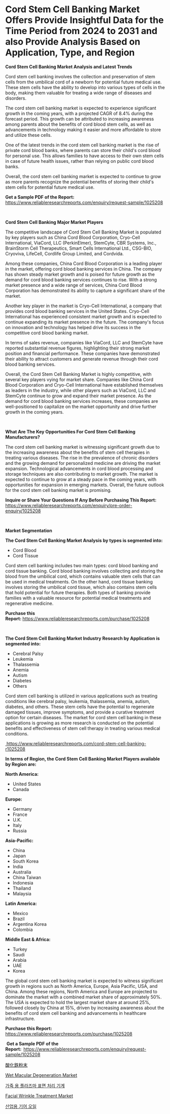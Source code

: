 <p><h1>Cord Stem Cell Banking Market Offers Provide Insightful Data for the Time Period from 2024 to 2031 and also Provide Analysis Based on Application, Type, and Region</h1></p><p><strong>Cord Stem Cell Banking Market Analysis and Latest Trends</strong></p>
<p><p>Cord stem cell banking involves the collection and preservation of stem cells from the umbilical cord of a newborn for potential future medical use. These stem cells have the ability to develop into various types of cells in the body, making them valuable for treating a wide range of diseases and disorders.</p><p>The cord stem cell banking market is expected to experience significant growth in the coming years, with a projected CAGR of 8.4% during the forecast period. This growth can be attributed to increasing awareness among parents about the benefits of cord blood stem cells, as well as advancements in technology making it easier and more affordable to store and utilize these cells.</p><p>One of the latest trends in the cord stem cell banking market is the rise of private cord blood banks, where parents can store their child's cord blood for personal use. This allows families to have access to their own stem cells in case of future health issues, rather than relying on public cord blood banks.</p><p>Overall, the cord stem cell banking market is expected to continue to grow as more parents recognize the potential benefits of storing their child's stem cells for potential future medical use.</p></p>
<p><strong>Get a Sample PDF of the Report:&nbsp;</strong> <a href="https://www.reliableresearchreports.com/enquiry/request-sample/1025208">https://www.reliableresearchreports.com/enquiry/request-sample/1025208</a></p>
<p>&nbsp;</p>
<p><strong>Cord Stem Cell Banking Major Market Players</strong></p>
<p><p>The competitive landscape of Cord Stem Cell Banking Market is populated by key players such as China Cord Blood Corporation, Cryo-Cell International, ViaCord, LLC (PerkinElmer), StemCyte, CBR Systems, Inc., BrainStorm Cell Therapeutics, Smart Cells International Ltd., CSG-BIO, Cryoviva, LifeCell, Cordlife Group Limited, and Cordvida.</p><p>Among these companies, China Cord Blood Corporation is a leading player in the market, offering cord blood banking services in China. The company has shown steady market growth and is poised for future growth as the demand for cord blood banking services continues to rise. With a strong market presence and a wide range of services, China Cord Blood Corporation has demonstrated its ability to capture a significant share of the market.</p><p>Another key player in the market is Cryo-Cell International, a company that provides cord blood banking services in the United States. Cryo-Cell International has experienced consistent market growth and is expected to continue expanding its market presence in the future. The company's focus on innovation and technology has helped drive its success in the competitive cord blood banking market.</p><p>In terms of sales revenue, companies like ViaCord, LLC and StemCyte have reported substantial revenue figures, highlighting their strong market position and financial performance. These companies have demonstrated their ability to attract customers and generate revenue through their cord blood banking services.</p><p>Overall, the Cord Stem Cell Banking Market is highly competitive, with several key players vying for market share. Companies like China Cord Blood Corporation and Cryo-Cell International have established themselves as leaders in the industry, while other players such as ViaCord, LLC and StemCyte continue to grow and expand their market presence. As the demand for cord blood banking services increases, these companies are well-positioned to capitalize on the market opportunity and drive further growth in the coming years.</p></p>
<p>&nbsp;</p>
<p><strong>What Are The Key Opportunities For Cord Stem Cell Banking Manufacturers?</strong></p>
<p><p>The cord stem cell banking market is witnessing significant growth due to the increasing awareness about the benefits of stem cell therapies in treating various diseases. The rise in the prevalence of chronic disorders and the growing demand for personalized medicine are driving the market expansion. Technological advancements in cord blood processing and storage techniques are also contributing to market growth. The market is expected to continue to grow at a steady pace in the coming years, with opportunities for expansion in emerging markets. Overall, the future outlook for the cord stem cell banking market is promising.</p></p>
<p><strong>Inquire or Share Your Questions If Any Before Purchasing This Report:</strong> <a href="https://www.reliableresearchreports.com/enquiry/pre-order-enquiry/1025208">https://www.reliableresearchreports.com/enquiry/pre-order-enquiry/1025208</a></p>
<p>&nbsp;</p>
<p><strong>Market Segmentation</strong></p>
<p><strong>The Cord Stem Cell Banking Market Analysis by types is segmented into:</strong></p>
<p><ul><li>Cord Blood</li><li>Cord Tissue</li></ul></p>
<p><p>Cord stem cell banking includes two main types: cord blood banking and cord tissue banking. Cord blood banking involves collecting and storing the blood from the umbilical cord, which contains valuable stem cells that can be used in medical treatments. On the other hand, cord tissue banking involves storing the umbilical cord tissue, which also contains stem cells that hold potential for future therapies. Both types of banking provide families with a valuable resource for potential medical treatments and regenerative medicine.</p></p>
<p><strong>Purchase this Report:&nbsp;</strong><a href="https://www.reliableresearchreports.com/purchase/1025208">https://www.reliableresearchreports.com/purchase/1025208</a></p>
<p>&nbsp;</p>
<p><strong>The Cord Stem Cell Banking Market Industry Research by Application is segmented into:</strong></p>
<p><ul><li>Cerebral Palsy</li><li>Leukemia</li><li>Thalassemia</li><li>Anemia</li><li>Autism</li><li>Diabetes</li><li>Others</li></ul></p>
<p><p>Cord stem cell banking is utilized in various applications such as treating conditions like cerebral palsy, leukemia, thalassemia, anemia, autism, diabetes, and others. These stem cells have the potential to regenerate damaged tissues, improve symptoms, and provide a curative treatment option for certain diseases. The market for cord stem cell banking in these applications is growing as more research is conducted on the potential benefits and effectiveness of stem cell therapy in treating various medical conditions.</p></p>
<p><a href="https://www.reliableresearchreports.com/cord-stem-cell-banking-r1025208">&nbsp;https://www.reliableresearchreports.com/cord-stem-cell-banking-r1025208</a></p>
<p><strong>In terms of Region, the Cord Stem Cell Banking Market Players available by Region are:</strong></p>
<p>
    <p> <strong> North America: </strong>
        <ul>
            <li>United States</li>
            <li>Canada</li>
        </ul>
        </p> 
    <p> <strong> Europe: </strong>
        <ul>
            <li>Germany</li>
            <li>France</li>
            <li>U.K.</li>
            <li>Italy</li>
            <li>Russia</li>
        </ul>
        </p> 
    <p> <strong> Asia-Pacific: </strong>
        <ul>
            <li>China</li>
            <li>Japan</li>
            <li>South Korea</li>
            <li>India</li>
            <li>Australia</li>
            <li>China Taiwan</li>
            <li>Indonesia</li>
            <li>Thailand</li>
            <li>Malaysia</li>
        </ul>
        </p> 
    <p> <strong> Latin America: </strong>
        <ul>
            <li>Mexico</li>
            <li>Brazil</li>
            <li>Argentina Korea</li>
            <li>Colombia</li>
        </ul>
        </p> 
    <p> <strong> Middle East & Africa: </strong>
        <ul>
            <li>Turkey</li>
            <li>Saudi</li>
            <li>Arabia</li>
            <li>UAE</li>
            <li>Korea</li>
        </ul>
    </p>
    </p>
<p><p>The global cord stem cell banking market is expected to witness significant growth in regions such as North America, Europe, Asia Pacific, USA, and China. Among these regions, North America and Europe are projected to dominate the market with a combined market share of approximately 50%. The USA is expected to hold the largest market share at around 25%, followed closely by China at 15%, driven by increasing awareness about the benefits of cord stem cell banking and advancements in healthcare infrastructure.</p></p>
<p><strong>Purchase this Report: </strong><a href="https://www.reliableresearchreports.com/purchase/1025208">https://www.reliableresearchreports.com/purchase/1025208</a></p>
<p>&nbsp;<strong>Get a Sample PDF of the Report:&nbsp;&nbsp;</strong><a href="https://www.reliableresearchreports.com/enquiry/request-sample/1025208">https://www.reliableresearchreports.com/enquiry/request-sample/1025208</a></p>
<p><strong></strong></p>
<p><p><a href="https://medium.com/@pollynsatcherayted345/2024%E5%B9%B4%E3%81%8B%E3%82%892031%E5%B9%B4%E3%81%BE%E3%81%A7%E3%81%AE%E6%9C%9F%E9%96%93%E3%81%AB%E4%BA%88%E6%B8%AC%E3%81%95%E3%82%8C%E3%82%8B%E9%89%84%E9%85%B8%E5%8C%96%E7%89%A9%E3%83%91%E3%82%A6%E3%83%80%E3%83%BC%E5%B8%82%E5%A0%B4%E3%81%AE%E5%88%86%E6%9E%90%E3%81%A8%E3%82%B5%E3%82%A4%E3%82%BA%E4%BA%88%E6%B8%AC-edd8def66dc5">酸化鉄粉末</a></p><p><a href="https://github.com/jhcraigie/Market-Research-Report-List-3/blob/main/wet-macular-degeneration-market.md">Wet Macular Degeneration Market</a></p><p><a href="https://medium.com/@brisamorar2023/%EA%B0%80%EC%A3%BD-%EC%8B%9C%EC%9E%A5%EC%9D%84%EC%9C%84%ED%95%9C-%ED%94%8C%EB%9D%BC%EC%A6%88%EB%A7%88-%ED%91%9C%EB%A9%B4-%EC%B2%98%EB%A6%AC-%EA%B8%B0%EA%B3%84-%EC%84%B1%EA%B3%B5%EC%A0%81%EC%9D%B8-%EB%B9%84%EC%A6%88%EB%8B%88%EC%8A%A4-%EC%A0%84%EB%9E%B5%EC%9D%84-%EC%9C%84%ED%95%9C-%EC%97%B4%EC%87%A0-%EC%98%88%EC%B8%A1-2031%EB%85%84%EA%B9%8C%EC%A7%80-44e04f8ae2cf">가죽 용 플라즈마 표면 처리 기계</a></p><p><a href="https://www.linkedin.com/pulse/decoding-facial-wrinkle-treatment-market-metrics-share-vqfkc">Facial Wrinkle Treatment Market</a></p><p><a href="https://github.com/trmesnao7959541/Market-Research-Report-List-2/blob/main/745069052231.md">산업용 기어 오일</a></p></p>